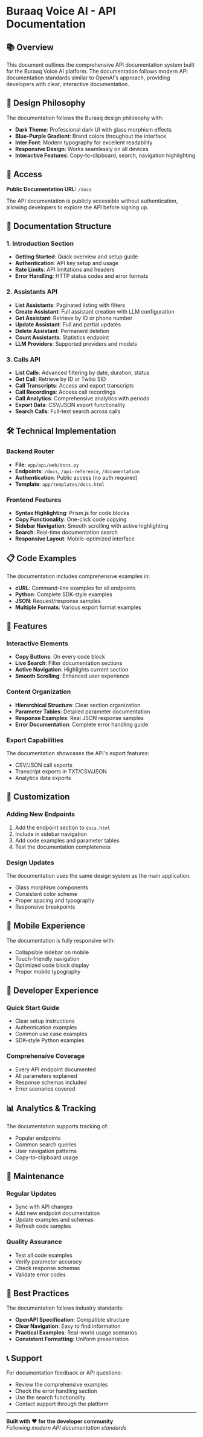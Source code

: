 # Buraaq Voice AI - API Documentation

## 📚 Overview

This document outlines the comprehensive API documentation system built for the Buraaq Voice AI platform. The documentation follows modern API documentation standards similar to OpenAI's approach, providing developers with clear, interactive documentation.

## 🎨 Design Philosophy

The documentation follows the Buraaq design philosophy with:

- **Dark Theme**: Professional dark UI with glass morphism effects
- **Blue-Purple Gradient**: Brand colors throughout the interface
- **Inter Font**: Modern typography for excellent readability
- **Responsive Design**: Works seamlessly on all devices
- **Interactive Features**: Copy-to-clipboard, search, navigation highlighting

## 🔗 Access

**Public Documentation URL:** `/docs`

The API documentation is publicly accessible without authentication, allowing developers to explore the API before signing up.

## 📖 Documentation Structure

### 1. Introduction Section
- **Getting Started**: Quick overview and setup guide
- **Authentication**: API key setup and usage
- **Rate Limits**: API limitations and headers
- **Error Handling**: HTTP status codes and error formats

### 2. Assistants API
- **List Assistants**: Paginated listing with filters
- **Create Assistant**: Full assistant creation with LLM configuration
- **Get Assistant**: Retrieve by ID or phone number
- **Update Assistant**: Full and partial updates
- **Delete Assistant**: Permanent deletion
- **Count Assistants**: Statistics endpoint
- **LLM Providers**: Supported providers and models

### 3. Calls API
- **List Calls**: Advanced filtering by date, duration, status
- **Get Call**: Retrieve by ID or Twilio SID
- **Call Transcripts**: Access and export transcripts
- **Call Recordings**: Access call recordings
- **Call Analytics**: Comprehensive analytics with periods
- **Export Data**: CSV/JSON export functionality
- **Search Calls**: Full-text search across calls

## 🛠 Technical Implementation

### Backend Router
- **File**: `app/api/web/docs.py`
- **Endpoints**: `/docs`, `/api-reference`, `/documentation`
- **Authentication**: Public access (no auth required)
- **Template**: `app/templates/docs.html`

### Frontend Features
- **Syntax Highlighting**: Prism.js for code blocks
- **Copy Functionality**: One-click code copying
- **Sidebar Navigation**: Smooth scrolling with active highlighting
- **Search**: Real-time documentation search
- **Responsive Layout**: Mobile-optimized interface

## 📋 Code Examples

The documentation includes comprehensive examples in:

- **cURL**: Command-line examples for all endpoints
- **Python**: Complete SDK-style examples
- **JSON**: Request/response samples
- **Multiple Formats**: Various export format examples

## 🚀 Features

### Interactive Elements
- **Copy Buttons**: On every code block
- **Live Search**: Filter documentation sections
- **Active Navigation**: Highlights current section
- **Smooth Scrolling**: Enhanced user experience

### Content Organization
- **Hierarchical Structure**: Clear section organization
- **Parameter Tables**: Detailed parameter documentation
- **Response Examples**: Real JSON response samples
- **Error Documentation**: Complete error handling guide

### Export Capabilities
The documentation showcases the API's export features:
- CSV/JSON call exports
- Transcript exports in TXT/CSV/JSON
- Analytics data exports

## 🔧 Customization

### Adding New Endpoints
1. Add the endpoint section to `docs.html`
2. Include in sidebar navigation
3. Add code examples and parameter tables
4. Test the documentation completeness

### Design Updates
The documentation uses the same design system as the main application:
- Glass morphism components
- Consistent color scheme
- Proper spacing and typography
- Responsive breakpoints

## 📱 Mobile Experience

The documentation is fully responsive with:
- Collapsible sidebar on mobile
- Touch-friendly navigation
- Optimized code block display
- Proper mobile typography

## 🎯 Developer Experience

### Quick Start Guide
- Clear setup instructions
- Authentication examples
- Common use case examples
- SDK-style Python examples

### Comprehensive Coverage
- Every API endpoint documented
- All parameters explained
- Response schemas included
- Error scenarios covered

## 📊 Analytics & Tracking

The documentation supports tracking of:
- Popular endpoints
- Common search queries
- User navigation patterns
- Copy-to-clipboard usage

## 🔄 Maintenance

### Regular Updates
- Sync with API changes
- Add new endpoint documentation
- Update examples and schemas
- Refresh code samples

### Quality Assurance
- Test all code examples
- Verify parameter accuracy
- Check response schemas
- Validate error codes

## 🌟 Best Practices

The documentation follows industry standards:
- **OpenAPI Specification**: Compatible structure
- **Clear Navigation**: Easy to find information
- **Practical Examples**: Real-world usage scenarios
- **Consistent Formatting**: Uniform presentation

## 📞 Support

For documentation feedback or API questions:
- Review the comprehensive examples
- Check the error handling section
- Use the search functionality
- Contact support through the platform

---

**Built with ❤️ for the developer community**  
*Following modern API documentation standards* 